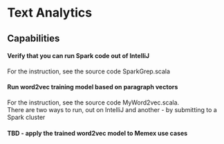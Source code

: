 # Text Analytics

## Capabilities

#### Verify that you can run Spark code out of IntelliJ
    
For the instruction, see the source code SparkGrep.scala    

#### Run word2vec training model based on paragraph vectors

For the instruction, see the source code MyWord2vec.scala.  
There are two ways to run, out on IntelliJ and another - by submitting to a Spark cluster

#### TBD - apply the trained word2vec model to Memex use cases

